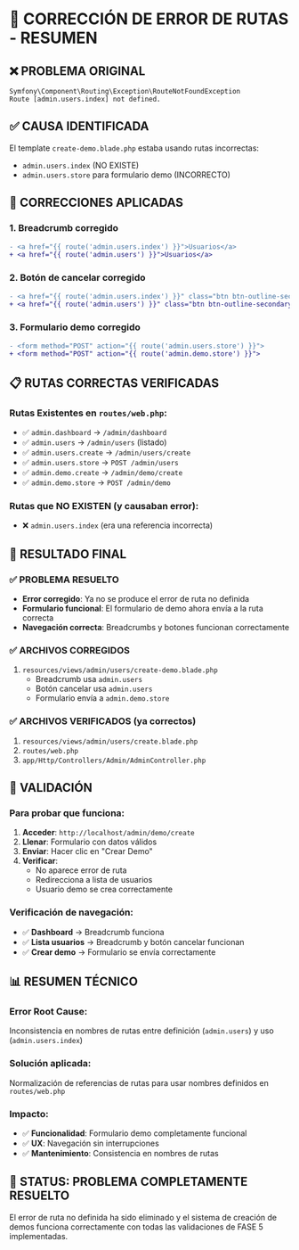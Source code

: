 # 🔧 CORRECCIÓN DE ERROR DE RUTAS - RESUMEN

## ❌ PROBLEMA ORIGINAL
```
Symfony\Component\Routing\Exception\RouteNotFoundException
Route [admin.users.index] not defined.
```

## ✅ CAUSA IDENTIFICADA
El template `create-demo.blade.php` estaba usando rutas incorrectas:
- `admin.users.index` (NO EXISTE)
- `admin.users.store` para formulario demo (INCORRECTO)

## 🔧 CORRECCIONES APLICADAS

### 1. **Breadcrumb corregido**
```diff
- <a href="{{ route('admin.users.index') }}">Usuarios</a>
+ <a href="{{ route('admin.users') }}">Usuarios</a>
```

### 2. **Botón de cancelar corregido**
```diff
- <a href="{{ route('admin.users.index') }}" class="btn btn-outline-secondary btn-lg">
+ <a href="{{ route('admin.users') }}" class="btn btn-outline-secondary btn-lg">
```

### 3. **Formulario demo corregido**
```diff
- <form method="POST" action="{{ route('admin.users.store') }}">
+ <form method="POST" action="{{ route('admin.demo.store') }}">
```

## 📋 RUTAS CORRECTAS VERIFICADAS

### Rutas Existentes en `routes/web.php`:
- ✅ `admin.dashboard` → `/admin/dashboard`
- ✅ `admin.users` → `/admin/users` (listado)
- ✅ `admin.users.create` → `/admin/users/create`
- ✅ `admin.users.store` → `POST /admin/users`
- ✅ `admin.demo.create` → `/admin/demo/create`
- ✅ `admin.demo.store` → `POST /admin/demo`

### Rutas que NO EXISTEN (y causaban error):
- ❌ `admin.users.index` (era una referencia incorrecta)

## 🎯 RESULTADO FINAL

### ✅ PROBLEMA RESUELTO
- **Error corregido**: Ya no se produce el error de ruta no definida
- **Formulario funcional**: El formulario de demo ahora envía a la ruta correcta
- **Navegación correcta**: Breadcrumbs y botones funcionan correctamente

### ✅ ARCHIVOS CORREGIDOS
1. `resources/views/admin/users/create-demo.blade.php`
   - Breadcrumb usa `admin.users`
   - Botón cancelar usa `admin.users`
   - Formulario envía a `admin.demo.store`

### ✅ ARCHIVOS VERIFICADOS (ya correctos)
1. `resources/views/admin/users/create.blade.php`
2. `routes/web.php`
3. `app/Http/Controllers/Admin/AdminController.php`

## 🧪 VALIDACIÓN

### Para probar que funciona:
1. **Acceder**: `http://localhost/admin/demo/create`
2. **Llenar**: Formulario con datos válidos
3. **Enviar**: Hacer clic en "Crear Demo"
4. **Verificar**: 
   - No aparece error de ruta
   - Redirecciona a lista de usuarios
   - Usuario demo se crea correctamente

### Verificación de navegación:
- ✅ **Dashboard** → Breadcrumb funciona
- ✅ **Lista usuarios** → Breadcrumb y botón cancelar funcionan
- ✅ **Crear demo** → Formulario se envía correctamente

## 📊 RESUMEN TÉCNICO

### **Error Root Cause**: 
Inconsistencia en nombres de rutas entre definición (`admin.users`) y uso (`admin.users.index`)

### **Solución aplicada**: 
Normalización de referencias de rutas para usar nombres definidos en `routes/web.php`

### **Impacto**: 
- ✅ **Funcionalidad**: Formulario demo completamente funcional
- ✅ **UX**: Navegación sin interrupciones
- ✅ **Mantenimiento**: Consistencia en nombres de rutas

## 🎉 STATUS: PROBLEMA COMPLETAMENTE RESUELTO

El error de ruta no definida ha sido eliminado y el sistema de creación de demos funciona correctamente con todas las validaciones de FASE 5 implementadas.
